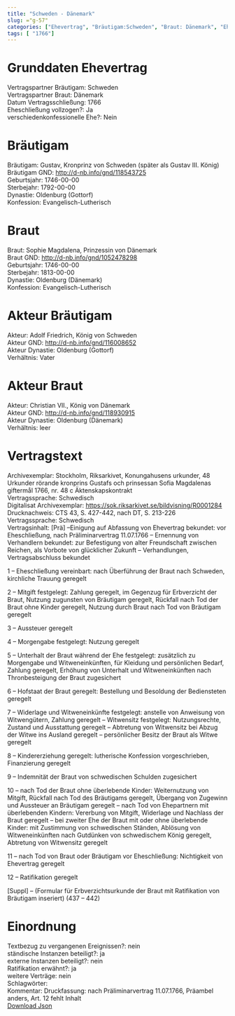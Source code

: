 ```yaml
---
title: "Schweden - Dänemark"
slug: ="g-57"
categories: ["Ehevertrag", "Bräutigam:Schweden", "Braut: Dänemark", "Eheschließung vollzogen?:Ja", "verschiedenkonfessionelle Ehe?:Nein", "Dynastie Bräutigam:Oldenburg (Gottorf)", "Akteur Bräutigam:Adolf Friedrich, König von Schweden", "Akteur Braut:Christian VII., König von Dänemark", "Textbezug?:nein", "Ständisch?:ja", "Ratifikation?:ja", "Sonstiges?:nein", "Bräutigam:Schweden", "Braut: Dänemark"]
tags: [ "1766"]
---
```

<!--more-->

# Grunddaten Ehevertrag

Vertragspartner Bräutigam: Schweden<br>
Vertragspartner Braut: Dänemark<br>
Datum Vertragsschließung: 1766<br>
Eheschließung vollzogen?: Ja<br>
verschiedenkonfessionelle Ehe?: Nein<br>
# Bräutigam

Bräutigam: Gustav, Kronprinz von Schweden (später als Gustav III. König)<br>
Bräutigam GND: http://d-nb.info/gnd/118543725<br>
Geburtsjahr: 1746-00-00<br>
Sterbejahr: 1792-00-00<br>
Dynastie: Oldenburg (Gottorf)<br>
Konfession: Evangelisch-Lutherisch<br>
# Braut

Braut: Sophie Magdalena, Prinzessin von Dänemark<br>
Braut GND: http://d-nb.info/gnd/1052478298<br>
Geburtsjahr: 1746-00-00<br>
Sterbejahr: 1813-00-00<br>
Dynastie: Oldenburg (Dänemark)<br>
Konfession: Evangelisch-Lutherisch<br>
# Akteur Bräutigam

Akteur: Adolf Friedrich, König von Schweden<br>
Akteur GND: http://d-nb.info/gnd/116008652<br>
Akteur Dynastie: Oldenburg (Gottorf)<br>
Verhältnis: Vater<br>
# Akteur Braut

Akteur: Christian VII., König von Dänemark<br>
Akteur GND: http://d-nb.info/gnd/118930915<br>
Akteur Dynastie: Oldenburg (Dänemark)<br>
Verhältnis: leer<br>
# Vertragstext

Archivexemplar: Stockholm, Riksarkivet, Konungahusens urkunder, 48 Urkunder rörande kronprins Gustafs och prinsessan Sofia Magdalenas giftermål 1766, nr. 48 c Äktenskapskontrakt<br>
Vertragssprache: Schwedisch<br>
Digitalisat Archivexemplar: https://sok.riksarkivet.se/bildvisning/R0001284<br>
Drucknachweis: CTS 43, S. 427-442, nach DT, S. 213-226<br>
Vertragssprache: Schwedisch<br>
Vertragsinhalt: [Prä] –Einigung auf Abfassung von Ehevertrag bekundet: vor Eheschließung, nach Präliminarvertrag 11.07.1766 – Ernennung von Verhandlern bekundet: zur Befestigung von alter Freundschaft zwischen Reichen, als Vorbote von glücklicher Zukunft – Verhandlungen, Vertragsabschluss bekundet

1 – Eheschließung vereinbart: nach Überführung der Braut nach Schweden, kirchliche Trauung geregelt

2 – Mitgift festgelegt: Zahlung geregelt, im Gegenzug für Erbverzicht der Braut, Nutzung zugunsten von Bräutigam geregelt, Rückfall nach Tod der Braut ohne Kinder geregelt, Nutzung durch Braut nach Tod von Bräutigam geregelt

3 – Aussteuer geregelt

4 – Morgengabe festgelegt: Nutzung geregelt

5 – Unterhalt der Braut während der Ehe festgelegt: zusätzlich zu Morgengabe und Witweneinkünften, für Kleidung und persönlichen Bedarf, Zahlung geregelt, Erhöhung von Unterhalt und Witweneinkünften nach Thronbesteigung der Braut zugesichert

6 – Hofstaat der Braut geregelt: Bestellung und Besoldung der Bediensteten geregelt

7 – Widerlage und Witweneinkünfte festgelegt: anstelle von Anweisung von Witwengütern, Zahlung geregelt – Witwensitz festgelegt: Nutzungsrechte, Zustand und Ausstattung geregelt – Abtretung von Witwensitz bei Abzug der Witwe ins Ausland geregelt – persönlicher Besitz der Braut als Witwe geregelt

8 – Kindererziehung geregelt: lutherische Konfession vorgeschrieben, Finanzierung geregelt

9 – Indemnität der Braut von schwedischen Schulden zugesichert

10 – nach Tod der Braut ohne überlebende Kinder: Weiternutzung von Mitgift, Rückfall nach Tod des Bräutigams geregelt, Übergang von Zugewinn und Aussteuer an Bräutigam geregelt – nach Tod von Ehepartnern mit überlebenden Kindern: Vererbung von Mitgift, Widerlage und Nachlass der Braut geregelt – bei zweiter Ehe der Braut mit oder ohne überlebende Kinder: mit Zustimmung von schwedischen Ständen, Ablösung von Witweneinkünften nach Gutdünken von schwedischem König geregelt, Abtretung von Witwensitz geregelt

11 – nach Tod von Braut oder Bräutigam vor Eheschließung: Nichtigkeit von Ehevertrag geregelt

12 – Ratifikation geregelt

[Suppl] – (Formular für Erbverzichtsurkunde der Braut mit Ratifikation von Bräutigam inseriert) (437 – 442)
<br>
# Einordnung

Textbezug zu vergangenen Ereignissen?: nein<br>
ständische Instanzen beteiligt?: ja<br>
externe Instanzen beteiligt?: nein<br>
Ratifikation erwähnt?: ja<br>
weitere Verträge: nein<br>
Schlagwörter: <br>
Kommentar: Druckfassung: nach Präliminarvertrag 11.07.1766, Präambel anders, Art. 12 fehlt Inhalt<br>
[Download Json](/vertraege/vertrag-57.json)